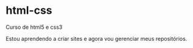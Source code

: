 # html-css
 Curso de html5 e css3

Estou aprendendo a criar sites e agora vou  gerenciar meus repositórios.